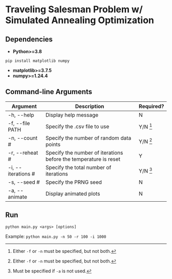 # Traveling Salesman Problem w/ Simulated Annealing Optimization
## Dependencies
- **Python>=3.8**

```pip install matplotlib numpy```
- **matplotlib>=3.7.5**
- **numpy>=1.24.4**

## Command-line Arguments
|Argument|Description|Required?
|-|-|-
|-h, --help|Display help message|N
|-f, --file PATH|Specify the .csv file to use|Y/N [^1]
|-n, --count #|Specify the number of random data points|Y/N [^1]
|-r, --reheat #|Specify the number of iterations before the temperature is reset|Y
|-i, --iterations #|Specify the total number of iterations|Y/N [^2]
|-s, --seed #|Specify the PRNG seed|N
|-a, --animate|Display animated plots|N

[^1]: Either ```-f``` or ```-n``` must be specified, but not both.
[^2]: Must be specified if ```-a``` is not used.

## Run
```python main.py <args> [options]```

Example:
```python main.py -n 50 -r 100 -i 1000```
